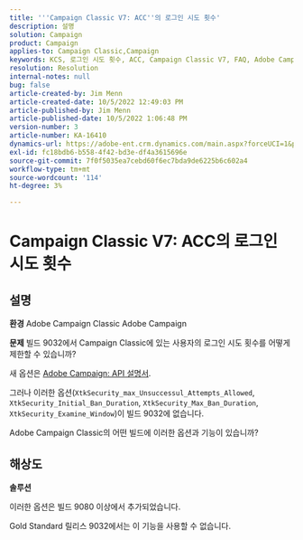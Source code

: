 ```yaml
---
title: '''Campaign Classic V7: ACC''의 로그인 시도 횟수'
description: 설명
solution: Campaign
product: Campaign
applies-to: Campaign Classic,Campaign
keywords: KCS, 로그인 시도 횟수, ACC, Campaign Classic V7, FAQ, Adobe Campaign Classic, Adobe Campaign
resolution: Resolution
internal-notes: null
bug: false
article-created-by: Jim Menn
article-created-date: 10/5/2022 12:49:03 PM
article-published-by: Jim Menn
article-published-date: 10/5/2022 1:06:48 PM
version-number: 3
article-number: KA-16410
dynamics-url: https://adobe-ent.crm.dynamics.com/main.aspx?forceUCI=1&pagetype=entityrecord&etn=knowledgearticle&id=ee011d13-ac44-ed11-bba1-000d3a3064b8
exl-id: fc18bdb6-b558-4f42-bd3e-df4a3615696e
source-git-commit: 7f0f5035ea7cebd60f6ec7bda9de6225b6c602a4
workflow-type: tm+mt
source-wordcount: '114'
ht-degree: 3%

---
```


# Campaign Classic V7: ACC의 로그인 시도 횟수

## 설명


<b>환경</b>
Adobe Campaign Classic Adobe Campaign

<b>문제</b>
빌드 9032에서 Campaign Classic에 있는 사용자의 로그인 시도 횟수를 어떻게 제한할 수 있습니까?

새 옵션은 [Adobe Campaign: API 설명서](https://experienceleague.adobe.com/developer/campaign-api/api/sm-session-Logon.html).

그러나 이러한 옵션(`XtkSecurity_max_Unsuccessul_Attempts_Allowed`, `XtkSecurity_Initial_Ban_Duration`, `XtkSecurity_Max_Ban_Duration`, `XtkSecurity_Examine_Window`)이 빌드 9032에 없습니다.

Adobe Campaign Classic의 어떤 빌드에 이러한 옵션과 기능이 있습니까?


## 해상도


<b>솔루션</b>

이러한 옵션은 빌드 9080 이상에서 추가되었습니다.

Gold Standard 릴리스 9032에서는 이 기능을 사용할 수 없습니다.
